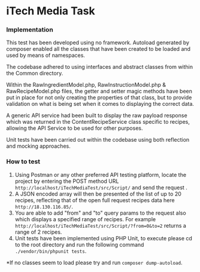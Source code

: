 iTech Media Task
===============================

### Implementation

This test has been developed using no framework. Autoload generated by composer enabled all the classes that have been created to be loaded and used by means of namespaces. 

The codebase adhered to using interfaces and abstract classes from within the Common directory. 

Within the RawIngredientModel.php, RawInstructionModel.php & RawRecipeModel.php files, the getter and setter magic methods have been put in place for not only creating the properties of that class, but to provide validation on what is being set when it comes to displaying the correct data. 

A generic API service had been built to display the raw payload response which was returned in the ContentRecipeService class specific to recipes, allowing the API Service to be used for other purposes.  

Unit tests have been carried out within the codebase using both reflection and mocking approaches.

### How to test

1. Using Postman or any other preferred API testing platform, locate the project by entering the POST method URL `http://localhost/iTechMediaTest/src/Script/` and send the request .
2. A JSON encoded array will then be presented of the list of up to 20 recipes, reflecting that of the open full request recipes data here `http://18.130.116.85/`.
3. You are able to add "from" and "to" query params to the request also which displays a specified range of recipes. For example `http://localhost/iTechMediaTest/src/Script/?from=0&to=2` returns a range of 2 recipes.  
4. Unit tests have been implemented using PHP Unit, to execute please cd to the root directory and run the following command `./vendor/bin/phpunit tests`.

*If no classes seem to load please try and run `composer dump-autoload`.  